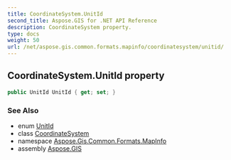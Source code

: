```yaml
---
title: CoordinateSystem.UnitId
second_title: Aspose.GIS for .NET API Reference
description: CoordinateSystem property. 
type: docs
weight: 50
url: /net/aspose.gis.common.formats.mapinfo/coordinatesystem/unitid/
---
```

## CoordinateSystem.UnitId property

```csharp
public UnitId UnitId { get; set; }
```

### See Also

* enum [UnitId](../../unitid/)
* class [CoordinateSystem](../)
* namespace [Aspose.Gis.Common.Formats.MapInfo](../../coordinatesystem/)
* assembly [Aspose.GIS](../../../)


